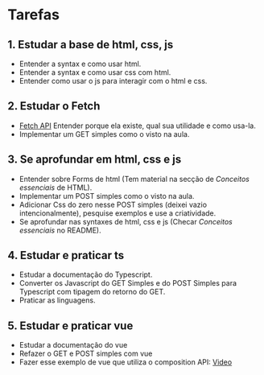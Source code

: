 # Tarefas

## 1. Estudar a base de html, css, js

- Entender a syntax e como usar html.
- Entender a syntax e como usar css com html.
- Entender como usar o js para interagir com o html e css.

## 2. Estudar o Fetch

- [Fetch API](https://developer.mozilla.org/en-US/docs/Web/API/Fetch_API) Entender porque ela existe, qual sua utilidade e como usa-la.
- Implementar um GET simples como o visto na aula.

## 3. Se aprofundar em html, css e js

- Entender sobre Forms de html (Tem material na secção de _Conceitos essenciais_ de HTML).
- Implementar um POST simples como o visto na aula.
- Adicionar Css do zero nesse POST simples (deixei vazio intencionalmente), pesquise exemplos e use a criatividade.
- Se aprofundar nas syntaxes de html, css e js (Checar _Conceitos essenciais_ no README).

## 4. Estudar e praticar ts

- Estudar a documentação do Typescript.
- Converter os Javascript do GET Simples e do POST Simples para Typescript com tipagem do retorno do GET.
- Praticar as linguagens.

## 5. Estudar e praticar vue

- Estudar a documentação do vue
- Refazer o GET e POST simples com vue
- Fazer esse exemplo de vue que utiliza o composition API: [Video](https://www.youtube.com/watch?v=qhjxAP1hFuI)
